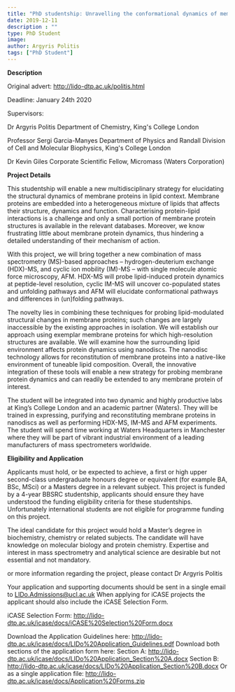```yaml
---
title: "PhD studentship: Unravelling the conformational dynamics of membrane proteins within a lipid environment"
date: 2019-12-11
description : ""
type: PhD Student
image:
author: Argyris Politis
tags: ["PhD Student"]
---
```

**Description**

Original advert: http://lido-dtp.ac.uk/politis.html

Deadline: January 24th 2020

Supervisors:

Dr Argyris Politis
Department of Chemistry, King's College London

Professor Sergi Garcia-Manyes
Department of Physics and Randall Division of Cell and Molecular Biophysics, King's College London

Dr Kevin Giles
Corporate Scientific Fellow, Micromass (Waters Corporation)

**Project Details**

This studentship will enable a new multidisciplinary strategy for elucidating the structural dynamics of membrane proteins in lipid context. Membrane proteins are embedded into a heterogeneous mixture of lipids that affects their structure, dynamics and function. Characterising protein-lipid interactions is a challenge and only a small portion of membrane protein structures is available in the relevant databases. Moreover, we know frustrating little about membrane protein dynamics, thus hindering a detailed understanding of their mechanism of action.

With this project, we will bring together a new combination of mass spectrometry (MS)-based approaches – hydrogen-deuterium exchange (HDX)-MS, and cyclic ion mobility (IM)-MS – with single molecule atomic force microscopy, AFM. HDX-MS will probe lipid-induced protein dynamics at peptide-level resolution, cyclic IM-MS will uncover co-populated states and unfolding pathways and AFM will elucidate conformational pathways and differences in (un)folding pathways.

The novelty lies in combining these techniques for probing lipid-modulated structural changes in membrane proteins; such changes are largely inaccessible by the existing approaches in isolation. We will establish our approach using exemplar membrane proteins for which high-resolution structures are available. We will examine how the surrounding lipid environment affects protein dynamics using nanodiscs. The nanodisc technology allows for reconstitution of membrane proteins into a native-like environment of tuneable lipid composition. Overall, the innovative integration of these tools will enable a new strategy for probing membrane protein dynamics and can readily be extended to any membrane protein of interest.

The student will be integrated into two dynamic and highly productive labs at King’s College London and an academic partner (Waters). They will be trained in expressing, purifying and reconstituting membrane proteins in nanodiscs as well as performing HDX-MS, IM-MS and AFM experiments. The student will spend time working at Waters Headquarters in Manchester where they will be part of vibrant industrial environment of a leading manufacturers of mass spectrometers worldwide.


**Eligibility and Application**

Applicants must hold, or be expected to achieve, a first or high upper second-class undergraduate honours degree or equivalent (for example BA, BSc, MSci) or a Masters degree in a relevant subject. This project is funded by a 4-year BBSRC studentship, applicants should ensure they have understood the funding eligibility criteria for these studentships. Unfortunately international students are not eligible for programme funding on this project.

The ideal candidate for this project would hold a Master’s degree in biochemistry, chemistry or related subjects. The candidate will have knowledge on molecular biology and protein chemistry. Expertise and interest in mass spectrometry and analytical science are desirable but not essential and not mandatory.

or more information regarding the project, please contact Dr Argyris Politis

Your application and supporting documents should be sent in a single email to LIDo.Admissions@ucl.ac.uk When applying for iCASE projects the applicant should also include the iCASE Selection Form.

iCASE Selection Form: http://lido-dtp.ac.uk/icase/docs/iCASE%20Selection%20Form.docx

Download the Application Guidelines here: http://lido-dtp.ac.uk/icase/docs/LIDo%20Application_Guidelines.pdf
Download both sections of the application form here:
Section A: http://lido-dtp.ac.uk/icase/docs/LIDo%20Application_Section%20A.docx
Section B: http://lido-dtp.ac.uk/icase/docs/LIDo%20Application_Section%20B.docx
Or as a single application file: http://lido-dtp.ac.uk/icase/docs/Application%20Forms.zip
